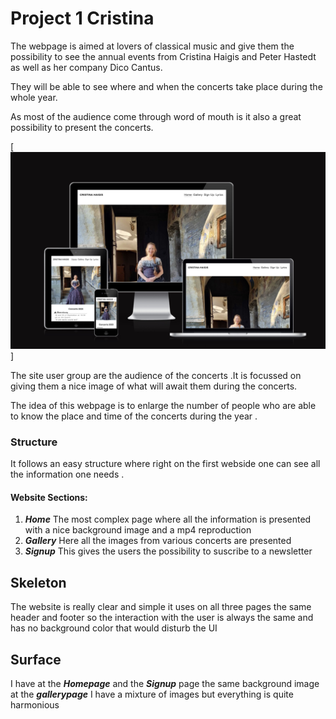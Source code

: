# Project 1 Cristina

The webpage is aimed at lovers of classical music and give them the possibility 
to see the annual events from Cristina Haigis and Peter Hastedt as 
well as  her company Dico Cantus.


They will be able to see where and when the concerts take place during the 
whole year.

As most of the audience come through word of mouth is it also a great possibility
to present the concerts.

[![Responsive website](assets/images/responsivewebsite.jpg)]

The site  user group are  the audience of the concerts .It is focussed
on giving them a nice image of what will await them during the concerts.

The idea of this webpage is to enlarge the number of people who are able to 
know the place and time  of the concerts  during the year .

### Structure 

It follows an easy structure where right on the first webside one can see all 
the information one needs .

#### Website Sections:

1. ***Home***   The most complex page  where all the information is presented
                with a nice background image and a mp4 reproduction
2. ***Gallery***  Here  all the images from various concerts are presented
3. ***Signup*** This gives the users the possibility to suscribe to a newsletter
   
## Skeleton

   The website is really clear and simple it uses on all three pages the same 
   header and footer so the interaction with the user is always the same and has 
   no background color that would disturb the UI  

## Surface

I have at the ***Homepage*** and the ***Signup*** page the same background image
at the ***gallerypage*** I have a mixture of images but everything is quite
harmonious


   


